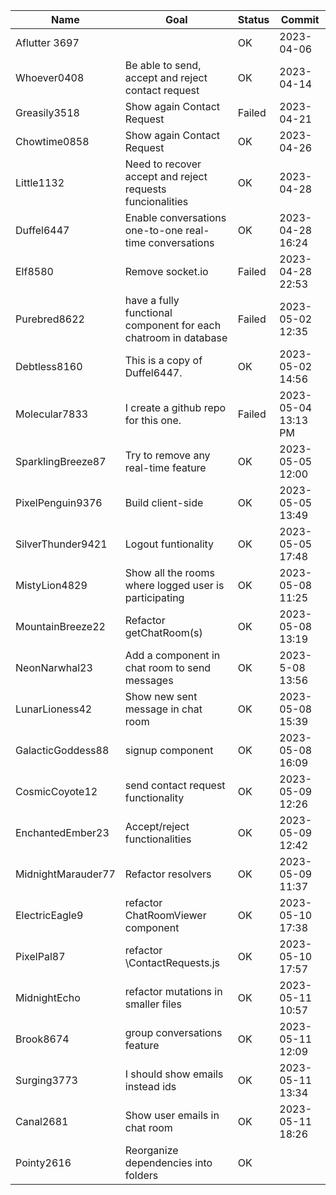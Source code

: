 | Name               | Goal                                                         | Status | Commit              |
| ------------------ | ------------------------------------------------------------ | ------ | ------------------- |
| Aflutter 3697      |                                                              | OK     | 2023-04-06          |
| Whoever0408        | Be able to send, accept and reject contact request           | OK     | 2023-04-14          |
| Greasily3518       | Show again Contact Request                                   | Failed | 2023-04-21          |
| Chowtime0858       | Show again Contact Request                                   | OK     | 2023-04-26          |
| Little1132         | Need to recover accept and reject requests funcionalities    | OK     | 2023-04-28          |
| Duffel6447         | Enable conversations one-to-one real-time conversations      | OK     | 2023-04-28 16:24    |
| Elf8580            | Remove socket.io                                             | Failed | 2023-04-28 22:53    |
| Purebred8622       | have a fully functional component for each chatroom in database | Failed | 2023-05-02 12:35    |
| Debtless8160       | This is a copy of Duffel6447.                                | OK     | 2023-05-02 14:56    |
| Molecular7833      | I create a github repo for this one.                         | Failed | 2023-05-04 13:13 PM |
| SparklingBreeze87  | Try to remove any real-time feature                          | OK     | 2023-05-05 12:00    |
| PixelPenguin9376   | Build client-side                                            | OK     | 2023-05-05 13:49    |
| SilverThunder9421  | Logout funtionality                                          | OK     | 2023-05-05 17:48    |
| MistyLion4829      | Show all the rooms where logged user is participating        | OK     | 2023-05-08 11:25    |
| MountainBreeze22   | Refactor getChatRoom(s)                                      | OK     | 2023-05-08 13:19    |
| NeonNarwhal23      | Add a component in chat room to send messages                | OK     | 2023-5-08 13:56     |
| LunarLioness42     | Show new sent message in chat room                           | OK     | 2023-05-08 15:39    |
| GalacticGoddess88  | signup component                                             | OK     | 2023-05-08 16:09    |
| CosmicCoyote12     | send contact request functionality                           | OK     | 2023-05-09 12:26    |
| EnchantedEmber23   | Accept/reject functionalities                                | OK     | 2023-05-09 12:42    |
| MidnightMarauder77 | Refactor resolvers                                           | OK     | 2023-05-09 11:37    |
| ElectricEagle9     | refactor ChatRoomViewer component                            | OK     | 2023-05-10 17:38    |
| PixelPal87         | refactor \ContactRequests.js                                 | OK     | 2023-05-10 17:57    |
| MidnightEcho       | refactor mutations in smaller files                          | OK     | 2023-05-11 10:57    |
| Brook8674          | group conversations feature                                  | OK     | 2023-05-11 12:09    |
| Surging3773        | I should show emails instead ids                             | OK     | 2023-05-11 13:34    |
| Canal2681          | Show user emails in chat room                                | OK     | 2023-05-11 18:26    |
| Pointy2616         | Reorganize dependencies into folders                         | OK     |                     |

